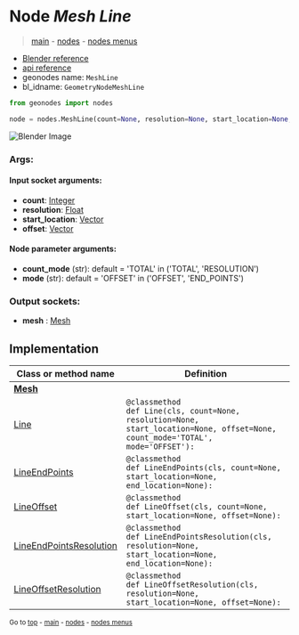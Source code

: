 # Node *Mesh Line*

> [main](../structure.md) - [nodes](nodes.md) - [nodes menus](nodes_menus.md)

- [Blender reference](https://docs.blender.org/manual/en/latest/modeling/geometry_nodes/mesh_primitives/mesh_line.html)
- [api reference](https://docs.blender.org/api/current/bpy.types.GeometryNodeMeshLine.html)
- geonodes name: `MeshLine`
- bl_idname: `GeometryNodeMeshLine`

```python
from geonodes import nodes

node = nodes.MeshLine(count=None, resolution=None, start_location=None, offset=None, count_mode='TOTAL', mode='OFFSET')
```

![Blender Image](https://docs.blender.org/manual/en/latest/_images/node-types_GeometryNodeMeshLine.webp)

### Args:

#### Input socket arguments:

- **count**: [Integer](Integer.md)
- **resolution**: [Float](Float.md)
- **start_location**: [Vector](Vector.md)
- **offset**: [Vector](Vector.md)

#### Node parameter arguments:

- **count_mode** (str): default = 'TOTAL' in ('TOTAL', 'RESOLUTION')
- **mode** (str): default = 'OFFSET' in ('OFFSET', 'END_POINTS')

### Output sockets:

- **mesh** : [Mesh](Mesh.md)

## Implementation

| Class or method name | Definition |
|----------------------|------------|
| **[Mesh](Mesh.md)** |
| [Line](Mesh.md#Line-classmethod) | `@classmethod`<br> `def Line(cls, count=None, resolution=None, start_location=None, offset=None, count_mode='TOTAL', mode='OFFSET'):` |
| [LineEndPoints](Mesh.md#LineEndPoints-classmethod) | `@classmethod`<br> `def LineEndPoints(cls, count=None, start_location=None, end_location=None):` |
| [LineOffset](Mesh.md#LineOffset-classmethod) | `@classmethod`<br> `def LineOffset(cls, count=None, start_location=None, offset=None):` |
| [LineEndPointsResolution](Mesh.md#LineEndPointsResolution-classmethod) | `@classmethod`<br> `def LineEndPointsResolution(cls, resolution=None, start_location=None, end_location=None):` |
| [LineOffsetResolution](Mesh.md#LineOffsetResolution-classmethod) | `@classmethod`<br> `def LineOffsetResolution(cls, resolution=None, start_location=None, offset=None):` |

<sub>Go to [top](#node-Mesh-Line) - [main](../structure.md) - [nodes](nodes.md) - [nodes menus](nodes_menus.md)</sub>

